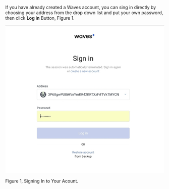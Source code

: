 If you have already created a Waves account, you can sing in directly by choosing your address from the drop down list and put your own password, then click **Log in** Button, Figure 1.  
  


![](/_assets/Webp.net-resizeimage-3.jpg)

Figure 1, Signing In to Your Acount.

